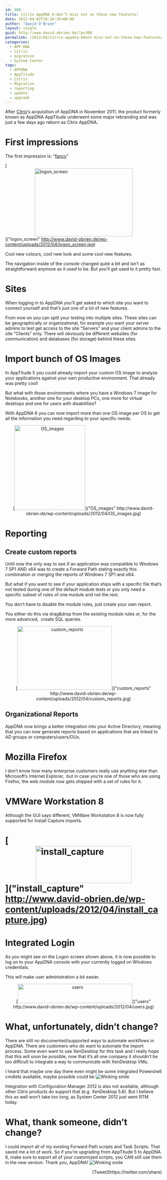 ```yaml
---
id: 308
title: Citrix AppDNA 6–don’t miss out on these new features!
date: 2012-04-02T20:20:35+00:00
author: "David O'Brien"
layout: single
guid: http://www.david-obrien.de/?p=308
permalink: /2012/04/citrix-appdna-6dont-miss-out-on-these-new-features/
categories:
  - APP-DNA
  - Citrix
  - migration
  - System Center
tags:
  - APPDNA
  - AppTitude
  - Citrix
  - Migration
  - reporting
  - update
  - upgrade
---
```

After [Citrix](http://www.citrix.com)’s acquisition of AppDNA in November 2011, the product formerly known as AppDNA AppTitude underwent some major rebranding and was just a few days ago reborn as Citrix AppDNA.

# First impressions

The first impression is: “<span style="text-decoration: underline;">fancy</span>”

[<img style="border: 0px currentcolor; padding-top: 0px; padding-right: 0px; padding-left: 0px; margin-right: auto; margin-left: auto; float: none; display: block; background-image: none;" title="logon_screen" src="http://www.david-obrien.de/wp-content/uploads/2012/04/logon_screen_thumb.jpg" alt="logon_screen" width="315" height="219" border="0" />]("logon_screen" http://www.david-obrien.de/wp-content/uploads/2012/04/logon_screen.jpg)
  
Cool new colours, cool new look and some cool new features.

The navigation inside of the console changed quite a bit and isn’t as straightforward anymore as it used to be. But you’ll get used to it pretty fast.

# Sites

When logging in to AppDNA you’ll get asked to which site you want to connect yourself and that’s just one of a lot of new features.
  
From now on you can split your testing into multiple sites. These sites can be geographically or organizational, for example you want your server admins to test get access to the site “Servers” and your client admins to the site “Clients” only. There will obviously be different websites (for communication) and databases (for storage) behind these sites.

# Import bunch of OS Images

In AppTitude 5 you could already import your custom OS image to analyze your applications against your own productive environment. That already was pretty cool!
  
But what with those environments where you have a Windows 7 image for Notebooks, another one for your desktop PCs, one more for virtual desktops and one for users with disabilities?
  
With AppDNA 6 you can now import more than one OS image per OS to get all the information you need regarding to your specific needs.

<p align="center">
  [<img style="border: 0px currentcolor; padding-top: 0px; padding-right: 0px; padding-left: 0px; display: inline; background-image: none;" title="OS_images" src="http://www.david-obrien.de/wp-content/uploads/2012/04/OS_images_thumb.jpg" alt="OS_images" width="227" height="272" border="0" />]("OS_images" http://www.david-obrien.de/wp-content/uploads/2012/04/OS_images.jpg)
</p>

# Reporting

## Create custom reports

Until now the only way to see if an application was compatible to Windows 7 SP1 AND x64 was to create a Forward Path stating exactly this combination or merging the reports of Windows 7 SP1 and x64.
  
But what if you want to see if your application ships with a specific file that’s not tested during one of the default module tests or you only need a specific subset of rules of one module and not the rest.

You don’t have to disable the module rules, just create your own report.
  
You either do this via drag&drop from the existing module rules or, for the more advanced,  create SQL queries.

<p align="center">
  [<img style="border: 0px currentcolor; padding-top: 0px; padding-right: 0px; padding-left: 0px; display: inline; background-image: none;" title="custom_reports" src="http://www.david-obrien.de/wp-content/uploads/2012/04/custom_reports_thumb.jpg" alt="custom_reports" width="304" height="205" border="0" />]("custom_reports" http://www.david-obrien.de/wp-content/uploads/2012/04/custom_reports.jpg)
</p>

## Organizational Reports

AppDNA now brings a better integration into your Active Directory, meaning that you can now generate reports based on applications that are linked to AD groups or computers/users/OUs.

# Mozilla Firefox

I don’t know how many enterprise customers really use anything else than Microsoft’s Internet Explorer,  but in case you’re one of those who are using Firefox, the web module now gets shipped with a set of rules for it.

# VMWare Workstation 8

<p align="left">
  Although the GUI says different, VMWare Workstation 8 is now fully supported for Install Capture imports.
</p>

# [<img style="border: 0px currentcolor; padding-top: 0px; padding-right: 0px; padding-left: 0px; margin-right: auto; margin-left: auto; float: none; display: block; background-image: none;" title="install_capture" src="http://www.david-obrien.de/wp-content/uploads/2012/04/install_capture_thumb.jpg" alt="install_capture" width="309" height="120" border="0" />]("install_capture" http://www.david-obrien.de/wp-content/uploads/2012/04/install_capture.jpg)

# Integrated Login

As you might see on the Logon screen shown above, it is now possible to log on to your AppDNA console with your currently logged on Windows credentials.
  
This will make user administration a bit easier.

<p align="center">
  [<img style="border: 0px currentcolor; padding-top: 0px; padding-right: 0px; padding-left: 0px; display: inline; background-image: none;" title="users" src="http://www.david-obrien.de/wp-content/uploads/2012/04/users_thumb.jpg" alt="users" width="368" height="62" border="0" />]("users" http://www.david-obrien.de/wp-content/uploads/2012/04/users.jpg)
</p>

# What, unfortunately, didn’t change?

There are still no documented/supported ways to automate workflows in AppDNA. There are customers who do want to automate the import process. Some even want to use XenDesktop for this task and I really hope that this will soon be possible, now that it’s all one company it shouldn’t be too difficult to integrate a way to communicate with XenDesktop VMs.
  
I heard that maybe one day there even might be some integrated Powershell cmdlets available, maybe possible could be <img class="img-responsive wlEmoticon wlEmoticon-winkingsmile" src="http://www.david-obrien.de/wp-content/uploads/2012/04/wlEmoticon-winkingsmile.png" alt="Winking smile" />

Integration with Configuration Manager 2012 is also not available, although other Citrix products do support that (e.g. XenDesktop 5.6). But I believe this as well won’t take too long, as System Center 2012 just went RTM today.

# What, thank someone, didn’t change?

I could import all of my existing Forward Path scripts and Task Scripts. That saved me a lot of work. So if you’re upgrading from AppTitude 5 to AppDNA 6, make sure to export all of your customized scripts, you CAN still use them in the new version. Thank you, AppDNA! 
<img class="img-responsive wlEmoticon wlEmoticon-winkingsmile" src="http://www.david-obrien.de/wp-content/uploads/2012/04/wlEmoticon-winkingsmile.png" alt="Winking smile" /> 

<div style="float: right; margin-left: 10px;">
  [Tweet](https://twitter.com/share)
</div>


